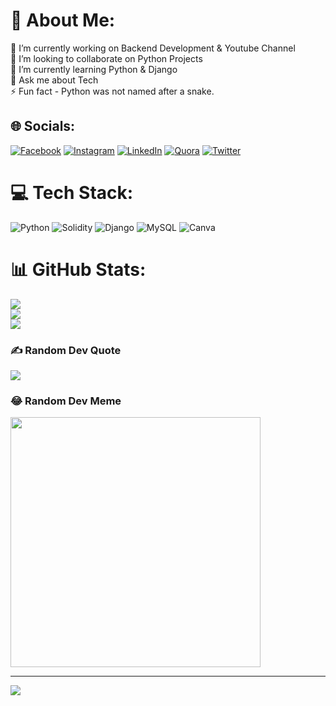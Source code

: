 

# 💫 About Me:
🔭 I’m currently working on Backend Development & Youtube Channel<br>👯 I’m looking to collaborate on Python Projects<br>🌱 I’m currently learning Python & Django<br>💬 Ask me about Tech <br>⚡ Fun fact -  Python was not named after a snake.


## 🌐 Socials:
[![Facebook](https://img.shields.io/badge/Facebook-%231877F2.svg?logo=Facebook&logoColor=white)](https://facebook.com/sambhavchadha.19) [![Instagram](https://img.shields.io/badge/Instagram-%23E4405F.svg?logo=Instagram&logoColor=white)](https://instagram.com/sambhavchadha) [![LinkedIn](https://img.shields.io/badge/LinkedIn-%230077B5.svg?logo=linkedin&logoColor=white)](https://linkedin.com/in/sambhavchadha2003) [![Quora](https://img.shields.io/badge/Quora-%23B92B27.svg?logo=Quora&logoColor=white)](https://quora.com/profile/https://www.quora.com/profile/Sambhav-Chadha-9) [![Twitter](https://img.shields.io/badge/Twitter-%231DA1F2.svg?logo=Twitter&logoColor=white)](https://twitter.com/sambhavchadha24) 

# 💻 Tech Stack:
![Python](https://img.shields.io/badge/python-3670A0?style=flat&logo=python&logoColor=ffdd54) ![Solidity](https://img.shields.io/badge/Solidity-%23363636.svg?style=flat&logo=solidity&logoColor=white) ![Django](https://img.shields.io/badge/django-%23092E20.svg?style=flat&logo=django&logoColor=white) ![MySQL](https://img.shields.io/badge/mysql-%2300000f.svg?style=flat&logo=mysql&logoColor=white) ![Canva](https://img.shields.io/badge/Canva-%2300C4CC.svg?style=flat&logo=Canva&logoColor=white)
# 📊 GitHub Stats:
![](https://github-readme-stats.vercel.app/api?username=sambhavchadha03&theme=radical&hide_border=false&include_all_commits=true&count_private=true)<br/>
![](https://github-readme-streak-stats.herokuapp.com/?user=sambhavchadha03&theme=radical&hide_border=false)<br/>
![](https://github-readme-stats.vercel.app/api/top-langs/?username=sambhavchadha03&theme=radical&hide_border=false&include_all_commits=true&count_private=true&layout=compact)

### ✍️ Random Dev Quote
![](https://quotes-github-readme.vercel.app/api?type=horizontal&theme=gruvbox)

### 😂 Random Dev Meme
<img src='https://randommeme-five.vercel.app/' style="height: 400px;"/>

---
[![](https://visitcount.itsvg.in/api?id=sambhavchadha03&icon=2&color=0)](https://visitcount.itsvg.in)

<!-- Proudly created with GPRM ( https://gprm.itsvg.in ) -->

<!---
sambhavchadha03/sambhavchadha03 is a ✨ special ✨ repository because its `README.md` (this file) appears on your GitHub profile.
You can click the Preview link to take a look at your changes.
--->
